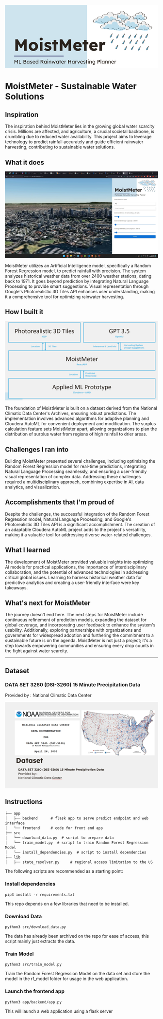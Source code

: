 ![](assets/header.png)

# MoistMeter - Sustainable Water Solutions

## Inspiration

The inspiration behind MoistMeter lies in the growing global water scarcity crisis. Millions are affected, and agriculture, a crucial societal backbone, is crumbling due to reduced water availability. This project aims to leverage technology to predict rainfall accurately and guide efficient rainwater harvesting, contributing to sustainable water solutions.

## What it does

![](assets/s06.png)

MoistMeter utilizes an Artificial Intelligence model, specifically a Random Forest Regression model, to predict rainfall with precision. The system analyzes historical weather data from over 2400 weather stations, dating back to 1971. It goes beyond prediction by integrating Natural Language Processing to provide smart suggestions. Visual representation through Google's Photorealistic 3D Tiles API enhances user understanding, making it a comprehensive tool for optimizing rainwater harvesting.

## How I built it

![](assets/s08.png)


The foundation of MoistMeter is built on a dataset derived from the National Climatic Data Center's Archives, ensuring robust predictions. The implementation involves advanced algorithms for adaptive planning and Cloudera AutoML for convenient deployment and modification. The surplus calculation feature sets MoistMeter apart, allowing organizations to plan the distribution of surplus water from regions of high rainfall to drier areas.

## Challenges I ran into

Building MoistMeter presented several challenges, including optimizing the Random Forest Regression model for real-time predictions, integrating Natural Language Processing seamlessly, and ensuring a user-friendly visual representation of complex data. Addressing these challenges required a multidisciplinary approach, combining expertise in AI, data analytics, and visualization.

## Accomplishments that I'm proud of

Despite the challenges, the successful integration of the Random Forest Regression model, Natural Language Processing, and Google's Photorealistic 3D Tiles API is a significant accomplishment. The creation of an adaptable Cloudera AutoML project adds to the project's versatility, making it a valuable tool for addressing diverse water-related challenges.

## What I learned

The development of MoistMeter provided valuable insights into optimizing AI models for practical applications, the importance of interdisciplinary collaboration, and the potential of advanced technologies in addressing critical global issues. Learning to harness historical weather data for predictive analytics and creating a user-friendly interface were key takeaways.

## What's next for MoistMeter

The journey doesn't end here. The next steps for MoistMeter include continuous refinement of prediction models, expanding the dataset for global coverage, and incorporating user feedback to enhance the system's usability. Additionally, exploring partnerships with organizations and governments for widespread adoption and furthering the commitment to a sustainable future is on the agenda. MoistMeter is not just a project; it's a step towards empowering communities and ensuring every drop counts in the fight against water scarcity.

------------------------------------------

## Dataset

### DATA SET 3260 (DSI-3260) 15 Minute Precipitation Data
Provided by :
National Climatic Data Center

![](assets/s07.png)

## Instructions

    ├── app
    │   ├── backend      # flask app to serve predict endpoint and web interface
    │   └── frontend     # code for front end app
    ├── src
    │   └── download_data.py  # script to prepare data
    │   └── train_model.py  # script to train Random Forest Regression Model
    │   └── install_dependencies.py  # script to install dependencies
    ├── lib
    │   ├── state_resolver.py     # regional access limitation to the US
   

The following scripts are recommended as a starting point:

### Install dependencies

```shell
pip3 install -r requirements.txt
```

This repo depends on a few libraries that need to be installed.

### Download Data

```shell
python3 src/download_data.py
```

The data has already been archived on the repo for ease of access, this script mainly just extracts the data.

### Train Model

```shell
python3 src/train_model.py
```

Train the Random Forest Regression Model on the data set and store the model in the rf_model folder for usage in the web application.

### Launch the frontend app

```shell
python3 app/backend/app.py
```
This will launch a web application using a flask server

